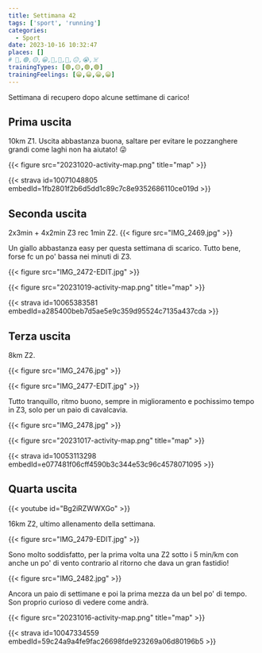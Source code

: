 ```yaml
---
title: Settimana 42
tags: ['sport', 'running']
categories:
  - Sport
date: 2023-10-16 10:32:47
places: []
# 🔴,🟢,🟡,😀,🙁,🫤,🙂,😐,😭,☠️
trainingTypes: [🟢,🟡,🟢,🟢]
trainingFeelings: [😀,😀,😀,😀]
---
```

Settimana di recupero dopo alcune settimane di carico!
<!--more-->

## Prima uscita

10km Z1. Uscita abbastanza buona, saltare per evitare le pozzanghere grandi come laghi non ha aiutato! 😜

{{< figure src="20231020-activity-map.png" title="map" >}}

{{< strava id=10071048805 embedId=1fb2801f2b6d5dd1c89c7c8e9352686110ce019d >}}

## Seconda uscita
2x3min + 4x2min Z3 rec 1min Z2.
{{< figure src="IMG_2469.jpg" >}}

Un giallo abbastanza easy per questa settimana di scarico.
Tutto bene, forse fc un po' bassa nei minuti di Z3.

{{< figure src="IMG_2472-EDIT.jpg" >}}

{{< figure src="20231019-activity-map.png" title="map" >}}

{{< strava id=10065383581 embedId=a285400beb7d5ae5e9c359d95524c7135a437cda >}}

## Terza uscita
8km Z2.

{{< figure src="IMG_2476.jpg" >}}

{{< figure src="IMG_2477-EDIT.jpg" >}}

Tutto tranquillo, ritmo buono, sempre in miglioramento e pochissimo tempo in Z3, solo per un paio di cavalcavia.

{{< figure src="IMG_2478.jpg" >}}


{{< figure src="20231017-activity-map.png" title="map" >}}

{{< strava id=10053113298 embedId=e077481f06cff4590b3c344e53c96c4578071095 >}}

## Quarta uscita

{{< youtube id="Bg2iRZWWXGo" >}}

16km Z2, ultimo allenamento della settimana.

{{< figure src="IMG_2479-EDIT.jpg" >}}

Sono molto soddisfatto, per la prima volta una Z2 sotto i 5 min/km con anche un po' di vento contrario al ritorno che dava un gran fastidio! 

{{< figure src="IMG_2482.jpg" >}}

Ancora un paio di settimane e poi la prima mezza da un bel po' di tempo. Son proprio curioso di vedere come andrà.


{{< figure src="20231016-activity-map.png" title="map" >}}

{{< strava id=10047334559 embedId=59c24a9a4fe9fac26698fde923269a06d80196b5 >}}

